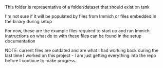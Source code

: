 This folder is representative of a folder/dataset that should exist on tank

I'm not sure if it will be populated by files from Immich or files embedded in the binary during setup

For now, these are the example files required to start up and run Immich. Instructions on what do to with these files can be found in the setup documentation

NOTE: current files are outdated and are what I had working back during the last time I worked on this project - I am just getting everything into the repo before I continue to make progress.
